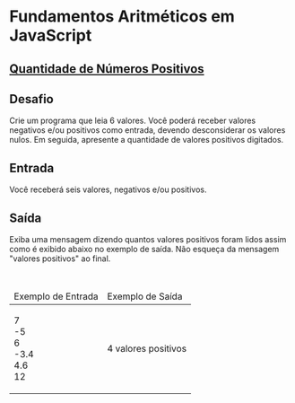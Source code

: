 <h1>Fundamentos Aritméticos em JavaScript</h1> 

<a target="_blank" href="https://github.com/JefersonMelo/07-DIO/blob/master/04-Introduca-criacao-de-websites-com-HTML5-CSS3/04-Fundamentos-Aritmeticos-em-JavaScript/01-Quantidade-de-Numeros-Positivos/js/Quantidade-de-Numeros-Positivos.js">
<h2>Quantidade de Números Positivos</h2>
</a>

<div><div>
<div>
<h2>Desafio</h2>

<p>Crie&nbsp;um programa que leia 6 valores. Você poderá receber&nbsp;valores negativos e/ou positivos como entrada, devendo&nbsp;desconsiderar&nbsp;os valores nulos.&nbsp;Em seguida, apresente a quantidade de valores positivos digitados.</p>
</div>

<h2>Entrada</h2>

<div>
<p>Você receberá seis valores, negativos e/ou positivos.</p>
</div>

<h2>Saída</h2>

<div>
<p>Exiba&nbsp;uma mensagem dizendo quantos valores positivos foram lidos assim como é exibido abaixo no exemplo de saída. Não esqueça da mensagem "valores positivos" ao final.</p>
</div>

<div>&nbsp;</div>

<table>
	<thead>
		<tr>
			<td>Exemplo de Entrada</td>
			<td>Exemplo de Saída</td>
		</tr>
	</thead>
	<tbody>
		<tr>
			<td>
			<p>7<br>
			-5<br>
			6<br>
			-3.4<br>
			4.6<br>
			12</p>
			</td>
			<td>
			<p>4 valores positivos</p>
			</td>
		</tr>
	</tbody>
</table>

</div> <br><br></div>
